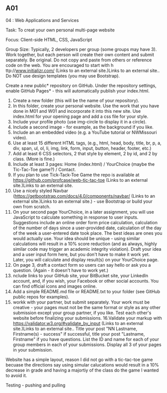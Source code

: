 ## A01
04 : Web Applications and Services

Task: To creat your own personal multi-page website

Focus: Client-side HTML, CSS, JavaScript

Group Size: Typically, 2 developers per group (some groups may have 3). Work together, but each person will create their own content and 
submit separately.  Be original.  Do not copy and paste from others or reference code on the web. You are encouraged to start with h
ttp://www.initializr.com/ (Links to an external site.)Links to an external site.. Do NOT use design templates (you may use Bootstrap). 

Create a new public* repository on GitHub. Under the repository settings, enable GitHub Pages* - this will automatically publish your index.html. 

1. Create a new folder (this will be the name of your repository). 
2. In this folder, create your personal website. Use the work that you have done in M01 and W01 and incorporate it into this new site. Use index.html for your opening page and add a css file for your style.
3. Include your profile photo (use img-circle to display it in a circle).
4. Include a second image - for example, as the background if you like. 
5. Include an an embedded video (e.g. a YouTube tutorial or NWMissouri video).
6. Use at least 15 different HTML tags, (e.g., html, head, body, title, br, p, a, div, span, ul, ol, li, img, link, form, input, button, header, footer, etc.)
7. Add at least 6 CSS selectors, 2 that style by element, 2 by id, and 2 by class. (More is fine.)
8. Include at least 3 pages: Home (index.html) / YourChoice (maybe the Tic-Tac-Toe game?) / Contact.
9. If you plan to use Tick-Tack-Toe Game the repo is available at https://github.com/profcase/web-tic-tac-toe (Links to an external site.)Links to an external site.
10. Use a nicely styled Navbar (https://getbootstrap.com/docs/4.0/components/navbar/ (Links to an external site.)Links to an external site.) - use Bootstrap or build your own from scratch. 
11. On your second page YourChoice, in a later assignment, you will use JavaScript to calculate something in response to user inputs. Suggestions include an online order form price calculation, calculation of the number of days since a user-provided date, calculation of the day of the week a user-entered date took place. The best ideas are ones you would actually use. Your idea should be unique - using similar calculations will result in a 10% score reduction (and as always, highly similar code may trigger an academic integrity violation). Draft your idea and a user input form here, but you don't have to make it work yet.  Later, you will calculate and display result(s) on your YourChoice page. 
12. On page 3, draft a contact form so users can say hello or ask you a question. (Again - it doesn't have to work yet.)
13. nclude links to your GitHub site, your BitBucket site, your LinkedIn account, and, if you wish, your Facebook or other social accounts. You can find official icons and images online.
14. Add a simple README.md file or README.txt to your folder (see GitHub public repos for examples).
15. workk with your partner, but submit separately. Your work must be creative - your pages must not be the same format or style as any other submission except your group partner, if you like. Test each other's website before finalizing your submissions. 
16.Validate your markup with https://validator.w3.org/#validate_by_input (Links to an external site.)Links to an external site..
Title your post "NN Lastname, Firstname(s) - success" if successful, title your post "Lastname, Firstname" if you have questions.  List the ID and name for each of your group members in each of your submissions. Display all 3 of your pages in your submission.



Website has a simple layout, reason I did not go with a tic-tac-toe game becuase the directions say using simular calucations would result in a 10% decrease in grade and having a majortiy of the class do the game I wanted to avoid it.

Testing - pushing and pulling